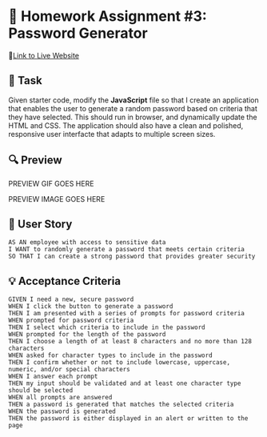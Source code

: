 # 📝 Homework Assignment #3: Password Generator
📌[Link to Live Website](https://awidener3.github.io/password-generator/)

## 🔨 Task
Given starter code, modify the **JavaScript** file so that I create an application that enables the user to generate a random password based on criteria that they have selected. This should run in browser, and dynamically update the HTML and CSS. The application should also have a clean and polished, responsive user interfacte that adapts to multiple screen sizes.

## 🔍 Preview
PREVIEW GIF GOES HERE

PREVIEW IMAGE GOES HERE

## 📝 User Story

```
AS AN employee with access to sensitive data
I WANT to randomly generate a password that meets certain criteria
SO THAT I can create a strong password that provides greater security
```

## 💡 Acceptance Criteria
```
GIVEN I need a new, secure password
WHEN I click the button to generate a password
THEN I am presented with a series of prompts for password criteria
WHEN prompted for password criteria
THEN I select which criteria to include in the password
WHEN prompted for the length of the password
THEN I choose a length of at least 8 characters and no more than 128 characters
WHEN asked for character types to include in the password
THEN I confirm whether or not to include lowercase, uppercase, numeric, and/or special characters
WHEN I answer each prompt
THEN my input should be validated and at least one character type should be selected
WHEN all prompts are answered
THEN a password is generated that matches the selected criteria
WHEN the password is generated
THEN the password is either displayed in an alert or written to the page
```